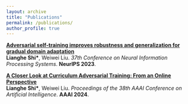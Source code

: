 ```yaml
---
layout: archive
title: "Publications"
permalink: /publications/
author_profile: true
---
```


<!-- \* indicates equal contribution -->

<b>[Adversarial self-training improves robustness and generalization for gradual domain adaptation](https://proceedings.neurips.cc/paper_files/paper/2023/file/75b0edb869e2cd509d64d0e8ff446bc1-Paper-Conference.pdf)</b><br>
<b>Lianghe Shi\*</b>, Weiwei Liu.
<i>37th Conference on Neural Information Processing Systems</i>. <b>NeurIPS 2023</b>.

<b>[A Closer Look at Curriculum Adversarial Training: From an Online Perspective](https://ojs.aaai.org/index.php/AAAI/article/download/29418/30676)</b><br>
<b>Lianghe Shi\*</b>, Weiwei Liu.
<i>Proceedings of the 38th AAAI Conference on Artificial Intelligence</i>. <b>AAAI 2024</b>.
